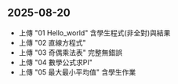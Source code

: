 ## 2025-08-20
- 上傳 "01 Hello_world" 含學生程式(非全對)與結果
- 上傳 "02 直線方程式"
- 上傳 "03 奇偶乘法表" 完整無錯誤
- 上傳 "04 數學公式求PI"
- 上傳 "05 最大最小平均值" 含學生作業
